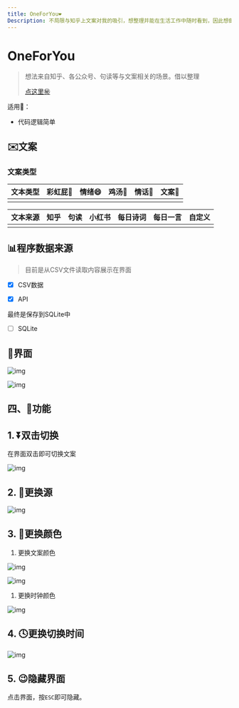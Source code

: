 ```yaml
---
title: OneForYou❤️
Description: 不局限与知乎上文案对我的吸引，想整理并能在生活工作中随时看到，因此想做一款桌面显示的软件
---
```


# OneForYou

> 想法来自知乎、各公众号、句读等与文案相关的场景。借以整理
>
> [点这里㊙](https://www.yuque.com/docs/share/78da571b-0bd6-428e-93db-b5673b487d30?#%20%E3%80%8AOneForYou%E3%80%8B)

适用🤔：


- 代码逻辑简单






## ✉️文案

### 文案类型

| **文本类型** | **彩虹屁**🌈 | **情绪**😄 | **鸡汤**🐤 | **情话**💌 | **文案**📑 |
| ------------ | ----------- | --------- | --------- | --------- | --------- |
|              |             |           |           |           |           |

| **文本来源** | **知乎** | **句读** | **小红书** | **每日诗词** | 每日一言 | **自定义** |
| ------------ | -------- | -------- | ---------- | ------------ | -------- | ---------- |
|              |          |          |            |              |          |            |

## 📊程序数据来源

> 目前是从CSV文件读取内容展示在界面

- [x] CSV数据

- [x] API

最终是保存到SQLite中

- [ ] SQLite

## 💄界面

![img](ReadMe.assets/1634464005319-09cce02c-5793-4a65-988f-06c2f7ab0a75.png)

![img](ReadMe.assets/1634464024492-a3b5d5ff-db8f-4ced-aa0f-89c2d9a2b2f4.png)



## 四、🚀功能 

## 1. ⏬双击切换

在界面双击即可切换文案

![img](ReadMe.assets\1634464262415-d6c4ac8f-ada5-406b-80f6-cee17fc000b9.gif)

## 2. 🍼更换源

![img](ReadMe.assets\1634464591320-5d07b21f-a4e2-4064-a364-b285a7788401-163452014868611.gif)

## 3. 🌈更换颜色

1. 更换文案颜色

![img](ReadMe.assets/1634465109636-350d4039-0fbf-4121-b125-41e94678ee1b-163452015705712.gif)

![img](ReadMe.assets/1634465138019-3606c518-b99e-47f6-bd1f-c5ab7adedd5a.gif)

1. 更换时钟颜色

![img](ReadMe.assets/1634464904008-2cc8a2d0-e40a-4c2a-a3a0-a09029cf8e99.gif)

## 4. 🕓更换切换时间

![img](ReadMe.assets\1634465035436-f22cb917-4df9-4b74-af94-5981a9abb928.gif)

## 5. 😉隐藏界面 

点击界面，按`ESC`即可隐藏。

